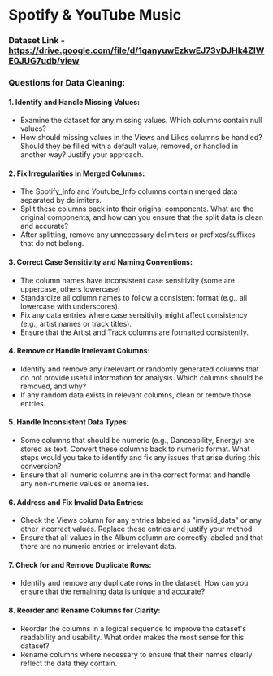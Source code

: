 # Spotify & YouTube Music 
### Dataset Link - https://drive.google.com/file/d/1qanyuwEzkwEJ73vDJHk4ZlWE0JUG7udb/view

### Questions for Data Cleaning:

#### 1. Identify and Handle Missing Values:
- Examine the dataset for any missing values. Which columns contain null values?
- How should missing values in the Views and Likes columns be handled? Should they be filled with a default value, removed, or handled in another way? Justify your approach.

#### 2. Fix Irregularities in Merged Columns:

-  The Spotify_Info and Youtube_Info columns contain merged data separated by delimiters.
- Split these columns back into their original components. What are the original components, and how can you ensure that the split data is clean and accurate?
- After splitting, remove any unnecessary delimiters or prefixes/suffixes that do not belong.

#### 3. Correct Case Sensitivity and Naming Conventions:

- The column names have inconsistent case sensitivity (some are uppercase, others lowercase)
- Standardize all column names to follow a consistent format (e.g., all lowercase with underscores).
- Fix any data entries where case sensitivity might affect consistency (e.g., artist names or track titles). 
- Ensure that the Artist and Track columns are formatted consistently.

#### 4. Remove or Handle Irrelevant Columns:

- Identify and remove any irrelevant or randomly generated columns that do not provide useful information for analysis. Which columns should be removed, and why?
- If any random data exists in relevant columns, clean or remove those entries.

#### 5. Handle Inconsistent Data Types:

- Some columns that should be numeric (e.g., Danceability, Energy) are stored as text. Convert these columns back to numeric format. What steps would you take to identify and fix any issues that arise during this conversion?
- Ensure that all numeric columns are in the correct format and handle any non-numeric values or anomalies.

#### 6. Address and Fix Invalid Data Entries:

- Check the Views column for any entries labeled as "invalid_data" or any other incorrect values. Replace these entries and justify your method.
- Ensure that all values in the Album column are correctly labeled and that there are no numeric entries or irrelevant data.

#### 7. Check for and Remove Duplicate Rows:

- Identify and remove any duplicate rows in the dataset. How can you ensure that the remaining data is unique and accurate?

#### 8. Reorder and Rename Columns for Clarity:

- Reorder the columns in a logical sequence to improve the dataset's readability and usability. What order makes the most sense for this dataset?
- Rename columns where necessary to ensure that their names clearly reflect the data they contain.
